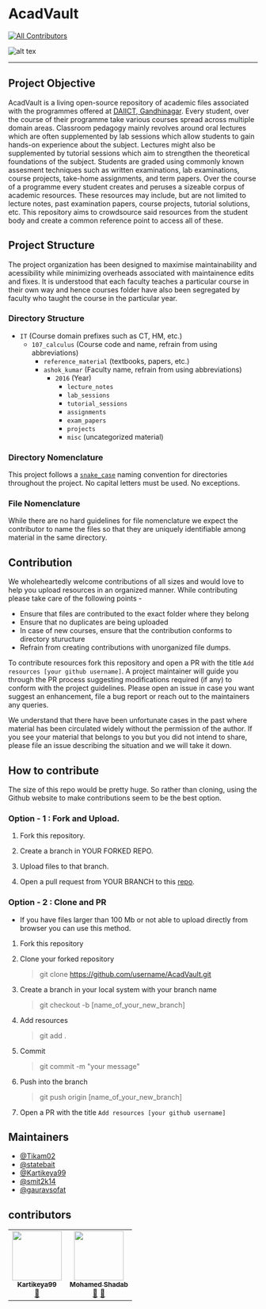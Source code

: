 # AcadVault
<!-- ALL-CONTRIBUTORS-BADGE:START - Do not remove or modify this section -->
[![All Contributors](https://img.shields.io/badge/all_contributors-2-orange.svg?style=flat-square)](#contributors-)
<!-- ALL-CONTRIBUTORS-BADGE:END -->


![alt tex](https://github.com/Tikam02/AcadVault/blob/master/img/cover.png)

---

## Project Objective

AcadVault is a living open-source repository of academic files associated with the programmes offered at [DAIICT, Gandhinagar](https://www.daiict.ac.in). Every student, over the course of their programme take various courses spread across multiple domain areas. Classroom pedagogy mainly revolves around oral lectures which are often supplemented by lab sessions which allow students to gain hands-on experience about the subject. Lectures might also be supplemented by tutorial sessions which aim to strengthen the theoretical foundations of the subject. Students are graded using commonly known assesment techniques such as written examinations, lab examinations, course projects, take-home assignments, and term papers. Over the course of a programme every student creates and peruses a sizeable corpus of academic resources. These resources may include, but are not limited to lecture notes, past examination papers, course projects, tutorial solutions, etc. This repository aims to crowdsource said resources from the student body and create a common reference point to access all of these.

## Project Structure

The project organization has been designed to maximise maintainability and acessibility while minimizing overheads associated with maintainence edits and fixes. It is understood that each faculty teaches a particular course in their own way and hence courses folder have also been segregated by faculty who taught the course in the particular year.

### Directory Structure

- `IT` (Course domain prefixes such as CT, HM, etc.)
  - `107_calculus` (Course code and name, refrain from using abbreviations)
    - `reference_material` (textbooks, papers, etc.)
    - `ashok_kumar` (Faculty name, refrain from using abbreviations)
      - `2016` (Year)
        - `lecture_notes`
        - `lab_sessions`
        - `tutorial_sessions`
        - `assignments`
        - `exam_papers`
        - `projects`
        - `misc` (uncategorized material)

### Directory Nomenclature

This project follows a [`snake_case`](https://en.wikipedia.org/wiki/Snake_case) naming convention for directories throughout the project. No capital letters must be used. No exceptions.

### File Nomenclature

While there are no hard guidelines for file nomenclature we expect the contributor to name the files so that they are uniquely identifiable among material in the same directory.

## Contribution

We wholeheartedly welcome contributions of all sizes and would love to help you upload resources in an organized manner. While contributing please take care of the following points -

- Ensure that files are contributed to the exact folder where they belong
- Ensure that no duplicates are being uploaded
- In case of new courses, ensure that the contribution conforms to directory sturucture
- Refrain from creating contributions with unorganized file dumps. 

To contribute resources fork this repository and open a PR with the title `Add resources [your github username]`. A project maintainer will guide you through the PR process suggesting modifications required (if any) to conform with the project guidelines. Please open an issue in case you want suggest an enhancement, file a bug report or reach out to the maintainers any queries.

We understand that there have been unfortunate cases in the past where material has been circulated widely without the permission of the author. If you see your material that belongs to you but you did not intend to share, please file an issue describing the situation and we will take it down.

## How to contribute

The size of this repo would be pretty huge. So rather than cloning, using the Github website to make contributions seem to be the best option.

### Option - 1 : Fork and Upload.

1. Fork this repository.

2. Create a branch in YOUR FORKED REPO.

3. Upload files to that branch.

4. Open a pull request from YOUR BRANCH to this [repo](https://github.com/Tikam02/AcadVault.git).

### Option - 2 : Clone and PR

- If you have files larger than 100 Mb or not able to upload directly from browser you can use this method.

1. Fork this repository
   
2. Clone your forked repository
   > git clone https://github.com/username/AcadVault.git

3. Create a branch in your local system with your branch name
   >  git checkout -b [name_of_your_new_branch]

4. Add resources 
   > git add .

5. Commit 
   > git commit -m "your message"

6. Push into the branch
   > git push origin [name_of_your_new_branch]

7. Open a PR with the title `Add resources [your github username]`


## Maintainers

- [@Tikam02](https://github.com/Tikam02)
- [@statebait](https://github.com/statebait)
- [@Kartikeya99](https://github.com/Kartikeya99)
- [@smit2k14](https://github.com/smit2k14)
- [@gauravsofat](https://github.com/gauravsofat)


## contributors


<!-- ALL-CONTRIBUTORS-LIST:START - Do not remove or modify this section -->
<!-- prettier-ignore-start -->
<!-- markdownlint-disable -->
<table>
  <tr>
    <td align="center"><a href="https://github.com/Kartikeya99"><img src="https://avatars0.githubusercontent.com/u/15437760?v=4" width="100px;" alt=""/><br /><sub><b>Kartikeya99</b></sub></a><br /><a href="#projectManagement-Kartikeya99" title="Project Management">📆</a></td>
    <td align="center"><a href="https://statebait.github.io"><img src="https://avatars1.githubusercontent.com/u/22408263?v=4" width="100px;" alt=""/><br /><sub><b>Mohamed Shadab</b></sub></a><br /><a href="#projectManagement-statebait" title="Project Management">📆</a> <a href="#maintenance-statebait" title="Maintenance">🚧</a></td>
  </tr>
</table>

<!-- markdownlint-enable -->
<!-- prettier-ignore-end -->
<!-- ALL-CONTRIBUTORS-LIST:END -->